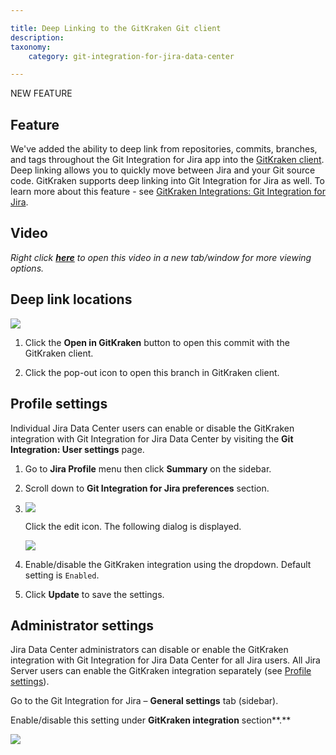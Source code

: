 ```yaml
---

title: Deep Linking to the GitKraken Git client
description:
taxonomy:
    category: git-integration-for-jira-data-center

---
```

NEW FEATURE

## Feature

We've added the ability to deep link from repositories, commits, branches, and tags throughout the Git Integration for Jira app into the [GitKraken client](https://www.gitkraken.com). Deep linking allows you to quickly move between Jira and your Git source code. GitKraken supports deep linking into Git Integration for Jira as well. To learn more about this feature - see [GitKraken Integrations: Git Integration for Jira](https://support.gitkraken.com/integrations/git-integration-for-jira/).

## Video

_Right click_ [_**here**_](https://bigbrassband.wistia.com/medias/n3ctymt8tq) _to open this video in a new tab/window for more viewing options._

## Deep link locations

![](https://bigbrassband.atlassian.net/wiki/download/attachments/1955430423/gitserver-gk-deeplinking-01c.png?version=1&modificationDate=1632390986717&cacheVersion=1&api=v2)

1.  Click the **Open in GitKraken** button to open this commit with the GitKraken client.

2.  Click the pop-out icon to open this branch in GitKraken client.


## Profile settings

Individual Jira Data Center users can enable or disable the GitKraken integration with Git Integration for Jira Data Center by visiting the **Git Integration: User settings** page.

1.  Go to **Jira Profile** menu then click **Summary** on the sidebar.

2.  Scroll down to **Git Integration for Jira preferences** section.

3.  ![](https://bigbrassband.atlassian.net/wiki/download/thumbnails/1955430423/gitserver-gk-deeplinking-02a(c).png?version=1&modificationDate=1632390986461&cacheVersion=1&api=v2&width=476&height=206)

    Click the edit icon. The following dialog is displayed.

    ![](https://bigbrassband.atlassian.net/wiki/download/thumbnails/1955430423/gitserver-gk-deeplinking-02b(c).png?version=1&modificationDate=1632390986201&cacheVersion=1&api=v2&width=476&height=262)
4.  Enable/disable the GitKraken integration using the dropdown. Default setting is `Enabled`.

5.  Click **Update** to save the settings.


## Administrator settings

Jira Data Center administrators can disable or enable the GitKraken integration with Git Integration for Jira Data Center for all Jira users. All Jira Server users can enable the GitKraken integration separately (see [Profile settings](#Profile-settings)).

Go to the Git Integration for Jira – **General settings** tab (sidebar).

Enable/disable this setting under **GitKraken integration** section**.**

![](https://bigbrassband.atlassian.net/wiki/download/attachments/1955430423/gitserver-gk-deeplinking-03.png?version=1&modificationDate=1632390985956&cacheVersion=1&api=v2)